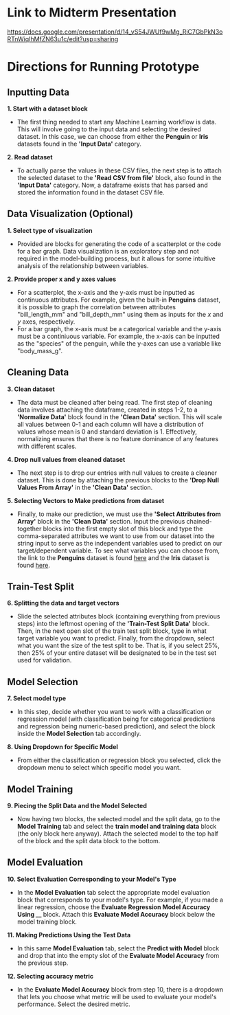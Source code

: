 # Link to Midterm Presentation
https://docs.google.com/presentation/d/14_vS54JWUf9wMg_RiC7GbPkN3oRTnWiqIhMfZN63u1c/edit?usp=sharing

# Directions for Running Prototype 
## Inputting Data
**1. Start with a dataset block**
- The first thing needed to start any Machine Learning workflow is data. This will involve going to the input data and selecting the desired dataset. In this case, we can choose from either the **Penguin** or **Iris** datasets found in the **'Input Data'** category.
  
**2. Read dataset**
- To actually parse the values in these CSV files, the next step is to attach the selected dataset to the **'Read CSV from file'** block, also found in the **'Input Data'** category. Now, a dataframe exists that has parsed and stored the information found in the dataset CSV file.

## Data Visualization (Optional)
**1. Select type of visualization**
- Provided are blocks for generating the code of a scatterplot or the code for a bar graph. Data visualization is an exploratory step and not required in the model-building process, but it allows for some intuitive analysis of the relationship between variables.

**2. Provide proper x and y axes values**
- For a scatterplot, the x-axis and the y-axis must be inputted as continuous attributes. For example, given the built-in **Penguins** dataset, it is possible to graph the correlation between attributes "bill_length_mm" and "bill_depth_mm" using them as inputs for the _x_ and _y_ axes, respectively.
- For a bar graph, the x-axis must be a categorical variable and the y-axis must be a continiuous variable. For example, the x-axis can be inputted as the "species" of the penguin, while the y-axes can use a variable like "body_mass_g".

## Cleaning Data
**3. Clean dataset**
- The data must be cleaned after being read. The first step of cleaning data involves attaching the dataframe, created in steps 1-2, to a **'Normalize Data'** block found in the **'Clean Data'** section. This will scale all values between 0-1 and each column will have a distribution of values whose mean is 0 and standard deviation is 1. Effectively, normalizing ensures that there is no feature dominance of any features with different scales.

**4. Drop null values from cleaned dataset**
- The next step is to drop our entries with null values to create a cleaner dataset. This is done by attaching the previous blocks to the **'Drop Null Values From Array'** in the **'Clean Data'** section.

**5. Selecting Vectors to Make predictions from dataset**
- Finally, to make our prediction, we must use the **'Select Attributes from Array'** block in the **'Clean Data'** section. Input the previous chained-together blocks into the first empty slot of this block and type the comma-separated attributes we want to use from our dataset into the string input to serve as the independent variables used to predict on our target/dependent variable. To see what variables you can choose from, the link to the **Penguins** dataset is found [here](https://raw.githubusercontent.com/cmparlettpelleriti/CPSC392ParlettPelleriti/master/Data/penguins.csv) and the **Iris** dataset is found [here](https://raw.githubusercontent.com/cmparlettpelleriti/CPSC392ParlettPelleriti/master/Data/iris.csv). 

## Train-Test Split
**6. Splitting the data and target vectors**
- Slide the selected attributes block (containing everything from previous steps) into the leftmost opening of the **'Train-Test Split Data'** block. Then, in the next open slot of the train test split block, type in what target variable you want to predict. Finally, from the dropdown, select what you want the size of the test split to be. That is, if you select 25%, then 25% of your entire dataset will be designated to be in the test set used for validation.

## Model Selection 
**7. Select model type**
- In this step, decide whether you want to work with a classification or regression model (with classification being for categorical predictions and regression being numeric-based prediction), and select the block inside the **Model Selection** tab accordingly.

**8. Using Dropdown for Specific Model**
- From either the classification or regression block you selected, click the dropdown menu to select which specific model you want.

## Model Training
**9. Piecing the Split Data and the Model Selected**
- Now having two blocks, the selected model and the split data, go to the **Model Training** tab and select the **train model and training data** block (the only block here anyway). Attach the selected model to the top half of the block and the split data block to the bottom.

## Model Evaluation
**10. Select Evaluation Corresponding to your Model's Type**
- In the **Model Evaluation** tab select the appropriate model evaluation block that corresponds to your model's type. For example, if you made a linear regression, choose the **Evaluate Regression Model Accuracy Using __** block. Attach this **Evaluate Model Accuracy** block below the model training block.

**11. Making Predictions Using the Test Data**
- In this same **Model Evaluation** tab, select the **Predict with Model** block and drop that into the empty slot of the **Evaluate Model Accuracy** from the previous step. 

**12. Selecting accuracy metric**
- In the **Evaluate Model Accuracy** block from step 10, there is a dropdown that lets you choose what metric will be used to evaluate your model's performance. Select the desired metric.